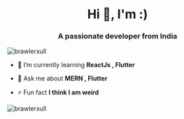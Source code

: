 <h1 align="center">Hi 👋, I'm :)</h1>
<h3 align="center">A passionate developer from India</h3>

<p align="left"> <img src="https://komarev.com/ghpvc/?username=brawlerxull&label=Profile%20views&color=0e75b6&style=flat" alt="brawlerxull" /> </p>


- 🌱 I’m currently learning **ReactJs , Flutter**

- 💬 Ask me about **MERN , Flutter**

- ⚡ Fun fact **I think I am weird**




<p><img align="center" src="https://github-readme-streak-stats.herokuapp.com/?user=brawlerxull&" alt="brawlerxull" /></p>
